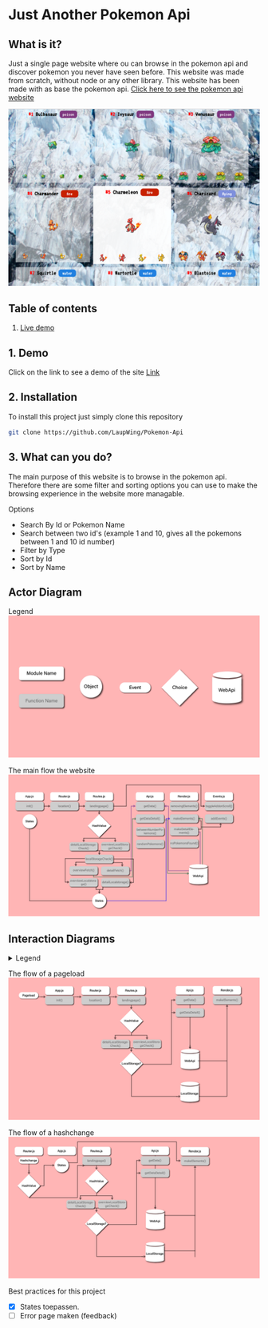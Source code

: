 # Just Another Pokemon Api

## What is it?
Just a single page website where ou can browse in the pokemon api and discover pokemon you never have seen before. This website was made from scratch, without node or any other library.
This website has been made with as base the pokemon api. [Click here to see the pokemon api website](https://pokeapi.co/)

![alt text](https://github.com/LaupWing/Pokemon-Api/blob/master/images/pokemonScreenshot.png)

## Table of contents
1. [Live demo](#1-Demo)

## 1. Demo
Click on the link to see a demo of the site
[Link](https://awesome-wozniak-081f9a.netlify.com/)

## 2. Installation
To install this project just simply clone this repository
```bash
git clone https://github.com/LaupWing/Pokemon-Api
```

## 3. What can you do?
The main purpose of this website is to browse in the pokemon api. Therefore there are some filter and sorting options you can use to make the browsing experience in the website more managable. 

Options
* Search By Id or Pokemon Name
* Search between two id's (example 1 and 10, gives all the pokemons between 1 and 10 id number)
* Filter by Type 
* Sort by Id
* Sort by Name

## Actor Diagram 
Legend
![legend](https://github.com/LaupWing/Pokemon-Api/blob/master/images/legend.png)

The main flow the website
![actor diagram](https://github.com/LaupWing/Pokemon-Api/blob/master/images/Acto.png)

## Interaction Diagrams
<details>
<summary>
Legend
</summary>
![legend](https://github.com/LaupWing/Pokemon-Api/blob/master/images/legend.png)
</details>

The flow of a pageload
![onload diagram](https://github.com/LaupWing/Pokemon-Api/blob/master/images/Pageload.png)

The flow of a hashchange 
![hashchange diagram](https://github.com/LaupWing/Pokemon-Api/blob/master/images/Hashchange.png)

Best practices for this project
 - [x] States toepassen.
 - [ ] Error page maken (feedback)